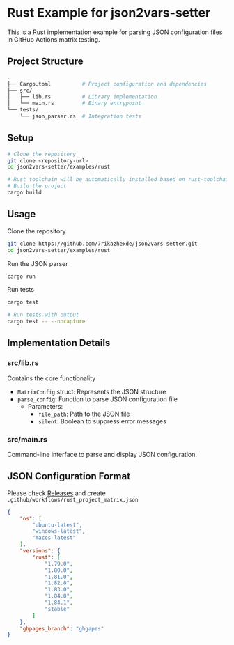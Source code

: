 # Rust Example for json2vars-setter

This is a Rust implementation example for parsing JSON configuration files in GitHub Actions matrix testing.

## Project Structure

```bash
.
├── Cargo.toml          # Project configuration and dependencies
├── src/
│   ├── lib.rs          # Library implementation
│   └── main.rs         # Binary entrypoint
└── tests/
    └── json_parser.rs  # Integration tests
```

## Setup

```bash
# Clone the repository
git clone <repository-url>
cd json2vars-setter/examples/rust

# Rust toolchain will be automatically installed based on rust-toolchain.toml
# Build the project
cargo build
```

## Usage

Clone the repository

```bash
git clone https://github.com/7rikazhexde/json2vars-setter.git
cd json2vars-setter/examples/rust
```

Run the JSON parser

```bash
cargo run
```

Run tests

```bash
cargo test

# Run tests with output
cargo test -- --nocapture
```

## Implementation Details

### src/lib.rs

Contains the core functionality

- `MatrixConfig` struct: Represents the JSON structure
- `parse_config`: Function to parse JSON configuration file
  - Parameters:
    - `file_path`: Path to the JSON file
    - `silent`: Boolean to suppress error messages

### src/main.rs

Command-line interface to parse and display JSON configuration.

## JSON Configuration Format

Please check [Releases](https://github.com/rust-lang/rust/releases) and create `.github/workflows/rust_project_matrix.json`

```json
{
    "os": [
        "ubuntu-latest",
        "windows-latest",
        "macos-latest"
    ],
    "versions": {
        "rust": [
            "1.79.0",
            "1.80.0",
            "1.81.0",
            "1.82.0",
            "1.83.0",
            "1.84.0",
            "1.84.1",
            "stable"
        ]
    },
    "ghpages_branch": "ghgapes"
}
```
